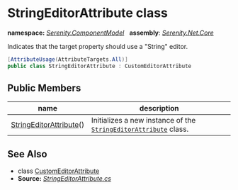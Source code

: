 # StringEditorAttribute class
**namespace:** *[Serenity.ComponentModel](../README.md#serenity.componentmodel-namespace)*   **assembly**: *[Serenity.Net.Core](../README.md)*

Indicates that the target property should use a "String" editor.

```csharp
[AttributeUsage(AttributeTargets.All)]
public class StringEditorAttribute : CustomEditorAttribute
```

## Public Members

| name | description |
| --- | --- |
| [StringEditorAttribute](StringEditorAttribute/StringEditorAttribute.md)() | Initializes a new instance of the [`StringEditorAttribute`](StringEditorAttribute.md) class. |

## See Also

* class [CustomEditorAttribute](CustomEditorAttribute.md)
* **Source:** *[StringEditorAttribute.cs](https://github.com/serenity-is/Serenity/blob/master/src/Serenity.Net.Core/ComponentModel/PropertyGrid/EditorTypes/StringEditorAttribute.cs)*